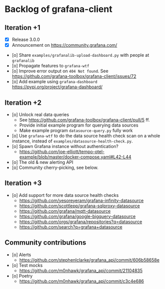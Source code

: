 # Backlog of grafana-client

## Iteration +1
- [x] Release 3.0.0
- [x] Announcement on https://community.grafana.com/
- [o] Share `examples/grafanalib-upload-dashboard.py` with people at `grafanalib`
- [o] Propagate features to `grafana-wtf`
- [o] Improve error output on `404 Not found`. See https://github.com/grafana-toolbox/grafana-client/issues/72
- [o] Add example using `grafana-dashboard`
  https://pypi.org/project/grafana-dashboard/

## Iteration +2
- [o] Unlock real data queries
  - See https://github.com/grafana-toolbox/grafana-client/pull/5 ff.
  - Provide initial example program for querying data sources
  - Make example program `datasource-query.py` fully work
- [o] Use `grafana-wtf` to do the data source health check scan
  on a whole instance, instead of `examples/datasource-health-check.py`.
- [o] Spawn Grafana instance without authentication?
  - https://github.com/joe-elliott/tempo-otel-example/blob/master/docker-compose.yaml#L42-L44
- [o] The old & new alerting API
- [o] Community cherry-picking, see below.

## Iteration +3
- [o] Add support for more data source health checks
  - https://github.com/yesoreyeram/grafana-infinity-datasource
  - https://github.com/scottlepp/grafana-sqlproxy-datasource
  - https://github.com/grafana/mqtt-datasource
  - https://github.com/grafana/google-bigquery-datasource
  - https://github.com/orgs/grafana/repositories?q=datasource
  - https://github.com/search?q=grafana+datasource

## Community contributions
- [o] Alerts
  - https://github.com/stephenlclarke/grafana_api/commit/606b58658e
- [o] Test mocks
  - https://github.com/m0nhawk/grafana_api/commit/21104835
- [o] Poetry
  - https://github.com/m0nhawk/grafana_api/commit/c3c4e686

